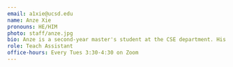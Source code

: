 ```yaml
---
email: a1xie@ucsd.edu
name: Anze Xie
pronouns: HE/HIM
photo: staff/anze.jpg
bio: Anze is a second-year master's student at the CSE department. His interests lie in large-scale machine-learning systems and algorithms. He is currently working in Prof. Hao Zhang's lab.
role: Teach Assistant
office-hours: Every Tues 3:30-4:30 on Zoom
---
```

